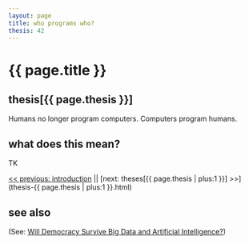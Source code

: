 ```yaml
---
layout: page
title: who programs who?
thesis: 42
---
```


<h1 id="html">{{ page.title }}</h1>

<h2 id="html">thesis[{{ page.thesis }}]</h2>

Humans no longer program computers. Computers program humans.

<h2 id="html">what does this mean?</h2>

TK

[\<\< previous: introduction](introduction.html)  ||  [next: theses[{{ page.thesis | plus:1 }}] \>\>](thesis-{{ page.thesis | plus:1 }}.html)

<h2 id="html">see also</h2>

 (See: [Will Democracy Survive Big Data and Artificial Intelligence?](https://www.scientificamerican.com/article/will-democracy-survive-big-data-and-artificial-intelligence/))
